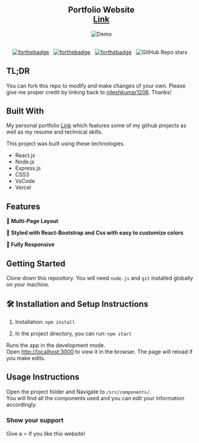 <h2 align="center">
  Portfolio Website<br/>
  <a href="https://portfolio-nileshs-projects-cf87850c.vercel.app/" target="_blank">Link</a>
</h2>
<div align="center">
  <img alt="Demo" src="https://ibb.co/PWqHrVK" />
</div>

<br/>

<center>

[![forthebadge](https://forthebadge.com/images/badges/built-with-love.svg)](https://forthebadge.com) &nbsp;
[![forthebadge](https://forthebadge.com/images/badges/made-with-javascript.svg)](https://forthebadge.com) &nbsp;
[![forthebadge](https://forthebadge.com/images/badges/open-source.svg)](https://forthebadge.com) &nbsp;
![GitHub Repo stars](https://img.shields.io/github/stars/nileshkumar1206/Portfolio?color=red&logo=github&style=for-the-badge) &nbsp;

</center>

## TL;DR

You can fork this repo to modify and make changes of your own. Please give me proper credit by linking back to [nileshkumar1206](https://github.com/nileshkumar1206/Portfolio). Thanks!

## Built With

My personal portfolio <a href="https://portfolio-nileshs-projects-cf87850c.vercel.app/" target="_blank">Link</a> which features some of my github projects as well as my resume and technical skills.<br/>

This project was built using these technologies.

- React.js
- Node.js
- Express.js
- CSS3
- VsCode
- Vercel

## Features

**📖 Multi-Page Layout**

**🎨 Styled with React-Bootstrap and Css with easy to customize colors**

**📱 Fully Responsive**

## Getting Started

Clone down this repository. You will need `node.js` and `git` installed globally on your machine.

## 🛠 Installation and Setup Instructions

1. Installation: `npm install`

2. In the project directory, you can run: `npm start`

Runs the app in the development mode.\
Open [http://localhost:3000](http://localhost:3000) to view it in the browser.
The page will reload if you make edits.

## Usage Instructions

Open the project folder and Navigate to `/src/components/`. <br/>
You will find all the components used and you can edit your information accordingly.

### Show your support

Give a ⭐ if you like this website!
